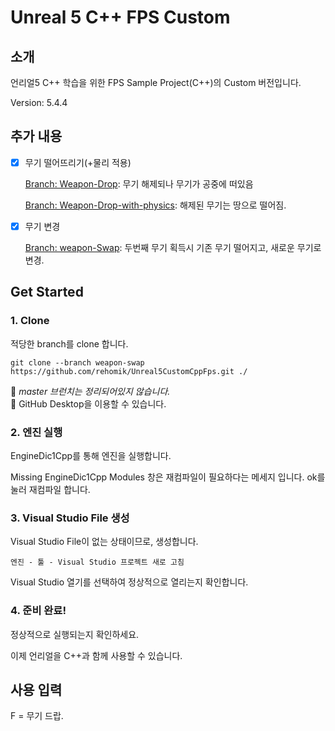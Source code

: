 # Unreal 5 C++ FPS Custom

## 소개

언리얼5 C++ 학습을 위한 FPS Sample Project(C++)의 Custom 버전입니다.

Version: 5.4.4

## 추가 내용
- [x] 무기 떨어뜨리기(+물리 적용)
  
  [Branch: Weapon-Drop](https://github.com/rehomik/Unreal5CustomCppFps/tree/weapon-drop): 무기 해제되나 무기가 공중에 떠있음

  [Branch: Weapon-Drop-with-physics](https://github.com/rehomik/Unreal5CustomCppFps/tree/weapon-drop-with-physics): 해제된 무기는 땅으로 떨어짐.
- [x] 무기 변경
  
    [Branch: weapon-Swap](https://github.com/rehomik/Unreal5CustomCppFps/tree/weapon-swap): 두번째 무기 획득시 기존 무기 떨어지고, 새로운 무기로 변경.

## Get Started

### 1. Clone

적당한 branch를 clone 합니다.

```
git clone --branch weapon-swap https://github.com/rehomik/Unreal5CustomCppFps.git ./
```

🙌 _master 브런치는 정리되어있지 않습니다._<br>
🙌 GitHub Desktop을 이용할 수 있습니다.

### 2. 엔진 실행

EngineDic1Cpp를 통해 엔진을 실행합니다.

Missing EngineDic1Cpp Modules 창은 재컴파일이 필요하다는 메세지 입니다. ok를 눌러 재컴파일 합니다.

### 3. Visual Studio File 생성

Visual Studio File이 없는 상태이므로, 생성합니다.

    엔진 - 툴 - Visual Studio 프로젝트 새로 고침

Visual Studio 열기를 선택하여 정상적으로 열리는지 확인합니다.

### 4. 준비 완료!

정상적으로 실행되는지 확인하세요.

이제 언리얼을 C++과 함께 사용할 수 있습니다.

## 사용 입력

F = 무기 드랍.